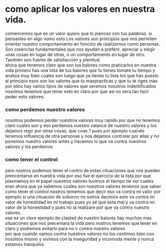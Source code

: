 <h1>como aplicar los valores en nuestra vida.</h1>
comencemos que es un valor quiero que lo piences  con tus palabras.
si pensastes en algo vomo esto Los valores son principios que nos permiten orientar nuestro comportamiento en función de realizarnos como personas. Son creencias fundamentales que nos ayudan a preferir, apreciar y elegir unas cosas en lugar de otras, o un comportamiento en lugar de otro. También son fuente de satisfacción y plenitud.
<br>
ahora que tenemos claro que son loa balores como praticarlos en nuestra vida
primero has una lista de tus balores que  tu tienes tomate tu tiempo
y analiza muy bien cuales son luego que ya tienes tu lista los que has puesto al principio  esos son los valores que tu maspracticas y que tu te 
riges mas por ellos hay varios tipos de valores que seremos nosotros 
indentificados nosotros tenemos que tener esto en claro por que asi no 
sera tan facil peder esto valores.
<br>
<h3>como perdemos nuestro valores </h3>
nosotros podemos perder nuestros valores muy rapido por que no tenemos claro
cuales son y eso perdemos nuestro valance  de nuestro valores y los dejamos
regir por otras cosas, que coas ? pues por ejemplo cuando tenemos influencia 
de otra personas y nos dejamos controlar por ellas y no ponemos nuestro valores antes  y hacemos lo que va contra nuestros valores y los perdemos
<br>
<h3> como tener el control </h3>
pero nostros podemos tener el contro de estas cituaciones que nos pueden prencentarse en nuestra vida por eso fue el ejercicio de la lista por que plasmamos en el papel nuestros valores tuvimos el tiempo de ver cuales eran 
ahora que ya sabemos cuales son nuestros valores tenemos que saber como 
tener el control nostros tememos que decir eso va contra mi valor por ejemplo
si una cituacion de soborno no sotros decimos esto va contra mi valor de honestidad en mi trabajo pues yo se que esta mal y va contra mi valor de la honestidad y pues no la realizare por que  va contra nuestro valores.
<br>
ese es un cloro ejemplo de claidad de nuestro balores hay muchos mas 
situaciones que nos precentara la vida pero nostros tenemos que tener en claro y podremos evitarlo  para no ir contra nuestro valores 

<br>
por  que cuando vamos contra nuestros valores no los centimos bien con nosotros mismo y vivimos con la inseguridad  y incomoda mente y nunca estamos tranquilos
